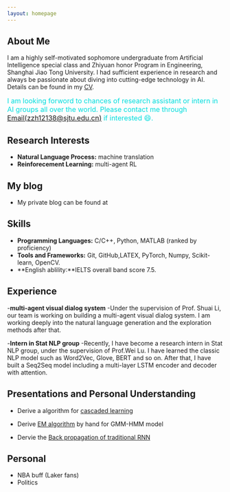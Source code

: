```yaml
---
layout: homepage
---
```


## About Me

I am a highly self-motivated sophomore undergraduate from Artificial Intelligence
special class and Zhiyuan honor Program in Engineering, Shanghai Jiao Tong University. I had
sufficient experience in research and always be passionate about diving into cutting-edge technology in
AI. Details can be found in my [CV](https://drive.google.com/file/d/1C-0Tqsn8Jc4v6p-JXqJ4rrv1kQlSB7B4/view?usp=sharing).


<font color="#00dddd" size=3>I am looking forword to chances of research assistant or intern in AI groups all over the world. Please contact me through [Email(zzh12138@sjtu.edu.cn)](zzh12138@sjtu.edu.cn) if interested :smile:.</font><br /> 
## Research Interests

- **Natural Language Process:** machine translation 
- **Reinforecement Learning:** multi-agent RL

## My blog

- My private blog can be found at

## Skills

- **Programming Languages:** C/C++, Python, MATLAB (ranked by proficiency)
- **Tools and Frameworks:** Git, GitHub,LATEX, PyTorch, Numpy, Scikit-learn, OpenCV.
- **English ablility:**IELTS overall band score 7.5.

## Experience

-**multi-agent visual dialog system**
  -Under the supervision of Prof. Shuai Li, our team is working on building a multi-agent visual dialog system. I am working deeply into the natural language generation and
  the exploration methods after that.

-**Intern in Stat NLP group**
 -Recently, I have become a research intern in Stat NLP group, under the
supervision of Prof.Wei Lu. I have learned the classic NLP model such as Word2Vec, Glove, BERT and
so on. After that, I have built a Seq2Seq model including a multi-layer LSTM encoder and decoder with attention.


## Presentations and Personal Understanding
- Derive a algorithm for [cascaded learning](https://drive.google.com/file/d/1J3_aL1RyUGeavMhLwhcXKDmH-PG4iwle/view?usp=sharing)

- Derive [EM algorithm](https://drive.google.com/file/d/1Iaz7vO08kuaKoWZAqlZVY1CLU8gF66Hj/view?usp=sharing) by hand for GMM-HMM model

- Dervie the [Back propagation of traditional RNN](https://drive.google.com/file/d/1Eq-PIQOQ2z5N9QLwEKsklN1aX4cplEaR/view?usp=sharing)

## Personal

- NBA buff (Laker fans)
- Politics
